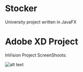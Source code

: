 # Stocker
 University project written in JavaFX

# Adobe XD Project
InVision Project ScreenShoots: 

![alt text](https://ibb.co/WHGC7mg)
